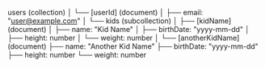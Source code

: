 users (collection)
│
└── [userId] (document)
    │
    ├── email: "user@example.com"
    │
    └── kids (subcollection)
        │
        ├── [kidName] (document)
        │   ├── name: "Kid Name"
        │   ├── birthDate: "yyyy-mm-dd"
        │   ├── height: number
        │   └── weight: number
        │
        └── [anotherKidName] (document)
            ├── name: "Another Kid Name"
            ├── birthDate: "yyyy-mm-dd"
            ├── height: number
            └── weight: number
